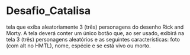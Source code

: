 # Desafio_Catalisa
 tela que exiba aleatoriamente 3 (três) personagens do desenho Rick and Morty.  A tela deverá conter um único botão que, ao ser usado, exibirá na tela 3 (três) personagens aleatórios e as seguintes características: foto (com alt no HMTL), nome, espécie e se está vivo ou morto.
